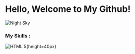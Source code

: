 # Hello, Welcome to My Github!

![Night Sky](https://source.unsplash.com/1366x384?night-sky)

### My Skills :

![HTML 5](https://cdn.jsdelivr.net/gh/devicons/devicon/icons/html5/html5-original.svg "HTML 5"){height=40px}